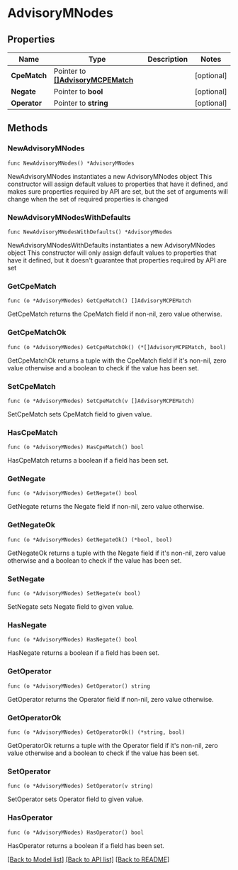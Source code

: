 # AdvisoryMNodes

## Properties

Name | Type | Description | Notes
------------ | ------------- | ------------- | -------------
**CpeMatch** | Pointer to [**[]AdvisoryMCPEMatch**](AdvisoryMCPEMatch.md) |  | [optional] 
**Negate** | Pointer to **bool** |  | [optional] 
**Operator** | Pointer to **string** |  | [optional] 

## Methods

### NewAdvisoryMNodes

`func NewAdvisoryMNodes() *AdvisoryMNodes`

NewAdvisoryMNodes instantiates a new AdvisoryMNodes object
This constructor will assign default values to properties that have it defined,
and makes sure properties required by API are set, but the set of arguments
will change when the set of required properties is changed

### NewAdvisoryMNodesWithDefaults

`func NewAdvisoryMNodesWithDefaults() *AdvisoryMNodes`

NewAdvisoryMNodesWithDefaults instantiates a new AdvisoryMNodes object
This constructor will only assign default values to properties that have it defined,
but it doesn't guarantee that properties required by API are set

### GetCpeMatch

`func (o *AdvisoryMNodes) GetCpeMatch() []AdvisoryMCPEMatch`

GetCpeMatch returns the CpeMatch field if non-nil, zero value otherwise.

### GetCpeMatchOk

`func (o *AdvisoryMNodes) GetCpeMatchOk() (*[]AdvisoryMCPEMatch, bool)`

GetCpeMatchOk returns a tuple with the CpeMatch field if it's non-nil, zero value otherwise
and a boolean to check if the value has been set.

### SetCpeMatch

`func (o *AdvisoryMNodes) SetCpeMatch(v []AdvisoryMCPEMatch)`

SetCpeMatch sets CpeMatch field to given value.

### HasCpeMatch

`func (o *AdvisoryMNodes) HasCpeMatch() bool`

HasCpeMatch returns a boolean if a field has been set.

### GetNegate

`func (o *AdvisoryMNodes) GetNegate() bool`

GetNegate returns the Negate field if non-nil, zero value otherwise.

### GetNegateOk

`func (o *AdvisoryMNodes) GetNegateOk() (*bool, bool)`

GetNegateOk returns a tuple with the Negate field if it's non-nil, zero value otherwise
and a boolean to check if the value has been set.

### SetNegate

`func (o *AdvisoryMNodes) SetNegate(v bool)`

SetNegate sets Negate field to given value.

### HasNegate

`func (o *AdvisoryMNodes) HasNegate() bool`

HasNegate returns a boolean if a field has been set.

### GetOperator

`func (o *AdvisoryMNodes) GetOperator() string`

GetOperator returns the Operator field if non-nil, zero value otherwise.

### GetOperatorOk

`func (o *AdvisoryMNodes) GetOperatorOk() (*string, bool)`

GetOperatorOk returns a tuple with the Operator field if it's non-nil, zero value otherwise
and a boolean to check if the value has been set.

### SetOperator

`func (o *AdvisoryMNodes) SetOperator(v string)`

SetOperator sets Operator field to given value.

### HasOperator

`func (o *AdvisoryMNodes) HasOperator() bool`

HasOperator returns a boolean if a field has been set.


[[Back to Model list]](../README.md#documentation-for-models) [[Back to API list]](../README.md#documentation-for-api-endpoints) [[Back to README]](../README.md)


